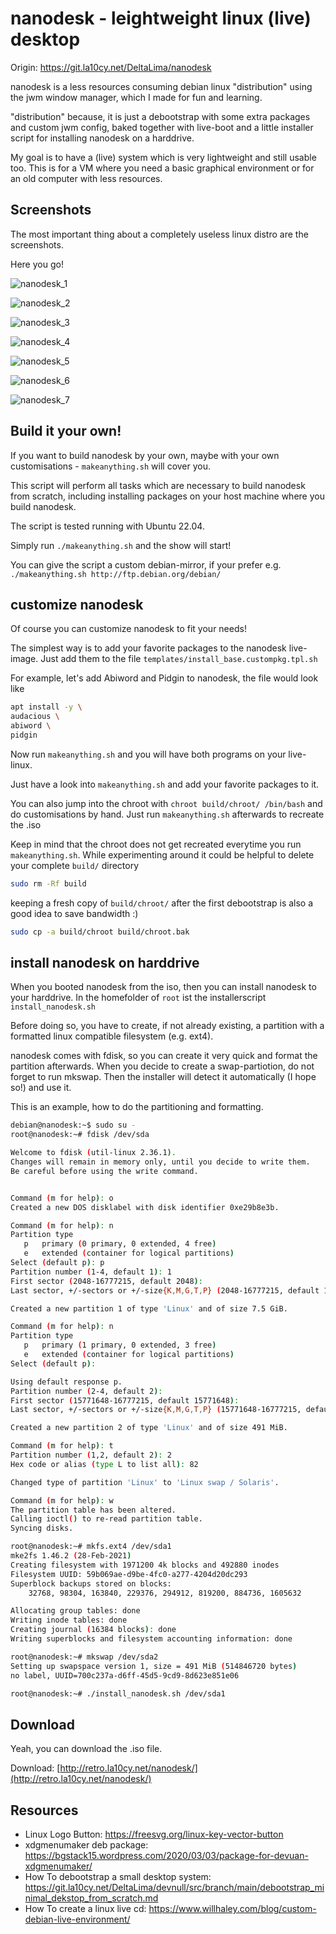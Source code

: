 # nanodesk - leightweight linux (live) desktop

Origin: https://git.la10cy.net/DeltaLima/nanodesk

nanodesk is a less resources consuming debian linux "distribution" using the
jwm window manager, which I made for fun and learning.

"distribution" because, it is just a debootstrap with some extra packages and
custom jwm config, baked together with live-boot and a little installer script
for installing nanodesk on a harddrive.

My goal is to have a (live) system which is very lightweight and still usable too.
This is for a VM where you need a basic graphical environment or for an old computer
with less resources.

## Screenshots

The most important thing about a completely useless linux distro are the screenshots.

Here you go!


![nanodesk_1](screenshots/nanodesk_1.png)

![nanodesk_2](screenshots/nanodesk_2.png)

![nanodesk_3](screenshots/nanodesk_3.png)

![nanodesk_4](screenshots/nanodesk_4.png)

![nanodesk_5](screenshots/nanodesk_5.png)

![nanodesk_6](screenshots/nanodesk_6.png)

![nanodesk_7](screenshots/nanodesk_7.png)

## Build it your own!

If you want to build nanodesk by your own, maybe with your own customisations - `makeanything.sh` will cover you.

This script will perform all tasks which are necessary to build nanodesk from scratch, including installing packages on your host machine where you build nanodesk.

The script is tested running with Ubuntu 22.04.

Simply run `./makeanything.sh` and the show will start!

You can give the script a custom debian-mirror, if your prefer e.g. `./makeanything.sh http://ftp.debian.org/debian/`

## customize nanodesk

Of course you can customize nanodesk to fit your needs! 

The simplest way is to add your favorite packages to the nanodesk live-image. Just add them to
the file `templates/install_base.custompkg.tpl.sh`

For example, let's add Abiword and Pidgin to nanodesk, the file would look like

```bash
apt install -y \
audacious \
abiword \
pidgin
```

Now run `makeanything.sh` and you will have both programs on your live-linux.

Just have a look into `makeanything.sh` and add your favorite packages to it.

You can also jump into the chroot with `chroot build/chroot/ /bin/bash` and do customisations by hand. Just run `makeanything.sh` afterwards to recreate the .iso

Keep in mind that the chroot does not get recreated everytime you run `makeanything.sh`. 
While experimenting around it could be helpful to delete your complete `build/` directory

```bash
sudo rm -Rf build
```

keeping a fresh copy of `build/chroot/` after the first debootstrap is also a good idea to save bandwidth :)

```bash
sudo cp -a build/chroot build/chroot.bak
```

## install nanodesk on harddrive

When you booted nanodesk from the iso, then you can install nanodesk to your harddrive. In the homefolder of `root` ist the installerscript `install_nanodesk.sh`

Before doing so, you have to create, if not already existing, a partition with a formatted linux compatible filesystem (e.g. ext4).

nanodesk comes with fdisk, so you can create it very quick and format the partition afterwards. When you decide to create a swap-partiotion, do not forget to run mkswap.
Then the installer will detect it automatically (I hope so!) and use it.

This is an example, how to do the partitioning and formatting.

```bash
debian@nanodesk:~$ sudo su -
root@nanodesk:~# fdisk /dev/sda

Welcome to fdisk (util-linux 2.36.1).
Changes will remain in memory only, until you decide to write them.
Be careful before using the write command.


Command (m for help): o
Created a new DOS disklabel with disk identifier 0xe29b8e3b.

Command (m for help): n
Partition type
   p   primary (0 primary, 0 extended, 4 free)
   e   extended (container for logical partitions)
Select (default p): p
Partition number (1-4, default 1): 1
First sector (2048-16777215, default 2048): 
Last sector, +/-sectors or +/-size{K,M,G,T,P} (2048-16777215, default 16777215): +7700M

Created a new partition 1 of type 'Linux' and of size 7.5 GiB.

Command (m for help): n
Partition type
   p   primary (1 primary, 0 extended, 3 free)
   e   extended (container for logical partitions)
Select (default p): 

Using default response p.
Partition number (2-4, default 2): 
First sector (15771648-16777215, default 15771648): 
Last sector, +/-sectors or +/-size{K,M,G,T,P} (15771648-16777215, default 16777215): 

Created a new partition 2 of type 'Linux' and of size 491 MiB.

Command (m for help): t
Partition number (1,2, default 2): 2
Hex code or alias (type L to list all): 82

Changed type of partition 'Linux' to 'Linux swap / Solaris'.

Command (m for help): w
The partition table has been altered.
Calling ioctl() to re-read partition table.
Syncing disks.

root@nanodesk:~# mkfs.ext4 /dev/sda1
mke2fs 1.46.2 (28-Feb-2021)
Creating filesystem with 1971200 4k blocks and 492880 inodes
Filesystem UUID: 59b069ae-d9be-4fc0-a277-4204d20dc293
Superblock backups stored on blocks: 
	32768, 98304, 163840, 229376, 294912, 819200, 884736, 1605632

Allocating group tables: done                            
Writing inode tables: done                            
Creating journal (16384 blocks): done
Writing superblocks and filesystem accounting information: done 

root@nanodesk:~# mkswap /dev/sda2
Setting up swapspace version 1, size = 491 MiB (514846720 bytes)
no label, UUID=700c237a-d6ff-45d5-9cd9-8d623e851e06

root@nanodesk:~# ./install_nanodesk.sh /dev/sda1
```

## Download

Yeah, you can download the .iso file. 

Download: [http://retro.la10cy.net/nanodesk/](http://retro.la10cy.net/nanodesk/)

## Resources

- Linux Logo Button: https://freesvg.org/linux-key-vector-button
- xdgmenumaker deb package: https://bgstack15.wordpress.com/2020/03/03/package-for-devuan-xdgmenumaker/
- How To debootstrap a small desktop system: https://git.la10cy.net/DeltaLima/devnull/src/branch/main/debootstrap_minimal_dekstop_from_scratch.md
- How To create a linux live cd: https://www.willhaley.com/blog/custom-debian-live-environment/
